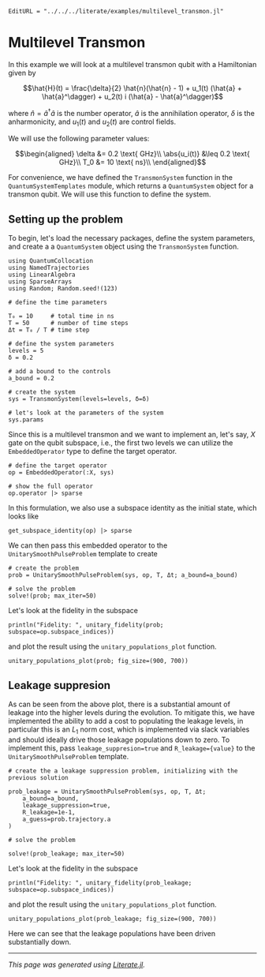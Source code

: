 ```@meta
EditURL = "../../../literate/examples/multilevel_transmon.jl"
```

# Multilevel Transmon

In this example we will look at a multilevel transmon qubit with a Hamiltonian given by

```math
\hat{H}(t) = \frac{\delta}{2} \hat{n}(\hat{n} - 1) + u_1(t) (\hat{a} + \hat{a}^\dagger) + u_2(t) i (\hat{a} - \hat{a}^\dagger)
```
where $\hat{n} = \hat{a}^\dagger \hat{a}$ is the number operator, $\hat{a}$ is the annihilation operator, $\delta$ is the anharmonicity, and $u_1(t)$ and $u_2(t)$ are control fields.

We will use the following parameter values:

```math
\begin{aligned}
\delta &= 0.2 \text{ GHz}\\
\abs{u_i(t)} &\leq 0.2 \text{ GHz}\\
T_0 &= 10 \text{ ns}\\
\end{aligned}
```

For convenience, we have defined the `TransmonSystem` function in the `QuantumSystemTemplates` module, which returns a `QuantumSystem` object for a transmon qubit. We will use this function to define the system.

## Setting up the problem

To begin, let's load the necessary packages, define the system parameters, and create a a `QuantumSystem` object using the `TransmonSystem` function.

````@example multilevel_transmon
using QuantumCollocation
using NamedTrajectories
using LinearAlgebra
using SparseArrays
using Random; Random.seed!(123)

# define the time parameters

T₀ = 10     # total time in ns
T = 50      # number of time steps
Δt = T₀ / T # time step

# define the system parameters
levels = 5
δ = 0.2

# add a bound to the controls
a_bound = 0.2

# create the system
sys = TransmonSystem(levels=levels, δ=δ)

# let's look at the parameters of the system
sys.params
````

Since this is a multilevel transmon and we want to implement an, let's say, $X$ gate on the qubit subspace, i.e., the first two levels we can utilize the `EmbeddedOperator` type to define the target operator.

````@example multilevel_transmon
# define the target operator
op = EmbeddedOperator(:X, sys)

# show the full operator
op.operator |> sparse
````

In this formulation, we also use a subspace identity as the initial state, which looks like

````@example multilevel_transmon
get_subspace_identity(op) |> sparse
````

We can then pass this embedded operator to the `UnitarySmoothPulseProblem` template to create

````@example multilevel_transmon
# create the problem
prob = UnitarySmoothPulseProblem(sys, op, T, Δt; a_bound=a_bound)

# solve the problem
solve!(prob; max_iter=50)
````

Let's look at the fidelity in the subspace

````@example multilevel_transmon
println("Fidelity: ", unitary_fidelity(prob; subspace=op.subspace_indices))
````

and plot the result using the `unitary_populations_plot` function.

````@example multilevel_transmon
unitary_populations_plot(prob; fig_size=(900, 700))
````

## Leakage suppresion
As can be seen from the above plot, there is a substantial amount of leakage into the higher levels during the evolution. To mitigate this, we have implemented the ability to add a cost to populating the leakage levels, in particular this is an $L_1$ norm cost, which is implemented via slack variables and should ideally drive those leakage populations down to zero.
To implement this, pass `leakage_suppresion=true` and `R_leakage={value}` to the `UnitarySmoothPulseProblem` template.

````@example multilevel_transmon
# create the a leakage suppression problem, initializing with the previous solution

prob_leakage = UnitarySmoothPulseProblem(sys, op, T, Δt;
    a_bound=a_bound,
    leakage_suppression=true,
    R_leakage=1e-1,
    a_guess=prob.trajectory.a
)

# solve the problem

solve!(prob_leakage; max_iter=50)
````

Let's look at the fidelity in the subspace

````@example multilevel_transmon
println("Fidelity: ", unitary_fidelity(prob_leakage; subspace=op.subspace_indices))
````

and plot the result using the `unitary_populations_plot` function.

````@example multilevel_transmon
unitary_populations_plot(prob_leakage; fig_size=(900, 700))
````

Here we can see that the leakage populations have been driven substantially down.

---

*This page was generated using [Literate.jl](https://github.com/fredrikekre/Literate.jl).*

